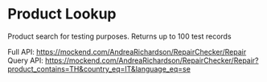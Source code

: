# Product Lookup
Product search for testing purposes.
Returns up to 100 test records

Full API: https://mockend.com/AndreaRichardson/RepairChecker/Repair
Query API: https://mockend.com/AndreaRichardson/RepairChecker/Repair?product_contains=TH&country_eq=IT&language_eq=se
